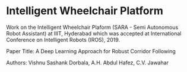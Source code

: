 # Intelligent Wheelchair Platform

Work on the Intelligent Wheelchair Plaform (SARA - Semi Autonomous Robot Assistant) at IIIT, Hyderabad which was accepted at International Conference on Intelligent 
Robots (IROS), 2019.

Paper Title: A Deep Learning Approach for Robust Corridor Following

Authors: Vishnu Sashank Dorbala, A.H. Abdul Hafez, C.V. Jawahar
